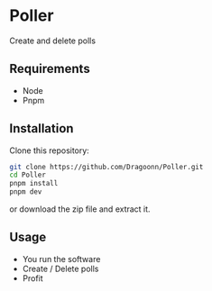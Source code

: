 # Poller
Create and delete polls

## Requirements
- Node
- Pnpm

## Installation

Clone this repository:
```bash
git clone https://github.com/Dragoonn/Poller.git
cd Poller
pnpm install
pnpm dev
```
or download the zip file and extract it.

## Usage
- You run the software
- Create / Delete polls
- Profit
